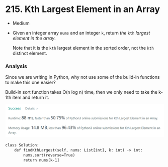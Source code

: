 # 215. Kth Largest Element in an Array

* Medium
*   Given an integer array `nums` and an integer `k`, return _the_ `kth` _largest element in the array_.

    Note that it is the `kth` largest element in the sorted order, not the `kth` distinct element.

### Analysis&#x20;

Since we are writing in Python, why not use some of the build-in functions to make this one easier?&#x20;

Build-in sort function takes O(n log n) time, then we only need to take the k-1th item and return it.&#x20;

![](<../.gitbook/assets/image (30) (1).png>)

```
class Solution:
    def findKthLargest(self, nums: List[int], k: int) -> int:
        nums.sort(reverse=True)
        return nums[k-1]
```
